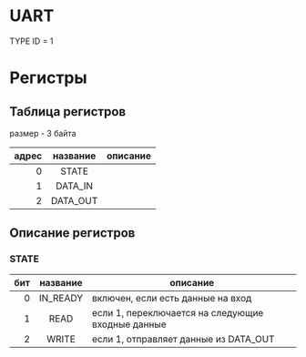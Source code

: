 # UART

TYPE ID = 1

# Регистры

## Таблица регистров

размер - 3 байта

|адрес|название|описание|
|-:|:-:|-|
|0|STATE||
|1|DATA_IN||
|2|DATA_OUT||

## Описание регистров

### STATE

|бит|название|описание|
|-:|:-:|-|
|0|IN_READY|включен, если есть данные на вход|
|1|READ|если 1, переключается на следующие входные данные|
|2|WRITE|если 1, отправляет данные из DATA_OUT|
